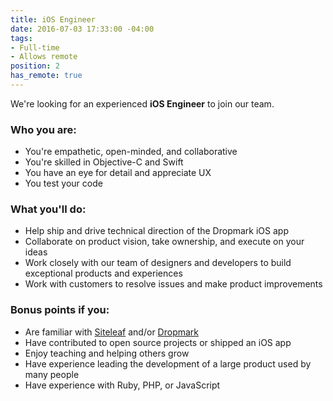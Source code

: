 ```yaml
---
title: iOS Engineer
date: 2016-07-03 17:33:00 -04:00
tags:
- Full-time
- Allows remote
position: 2
has_remote: true
---
```


We're looking for an experienced **iOS Engineer** to join our team.

### Who you are:

- You're empathetic, open-minded, and collaborative
- You're skilled in Objective-C and Swift
- You have an eye for detail and appreciate UX 
- You test your code

### What you'll do:

- Help ship and drive technical direction of the Dropmark iOS app
- Collaborate on product vision, take ownership, and execute on your ideas
- Work closely with our team of designers and developers to build exceptional products and experiences
- Work with customers to resolve issues and make product improvements

### Bonus points if you:

- Are familiar with [Siteleaf](/building) and/or [Dropmark](/building)
- Have contributed to open source projects or shipped an iOS app
- Enjoy teaching and helping others grow
- Have experience leading the development of a large product used by many people
- Have experience with Ruby, PHP, or JavaScript